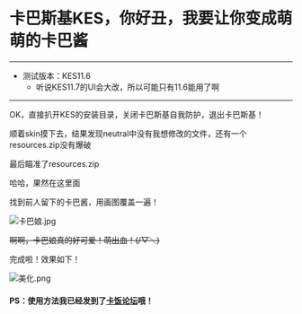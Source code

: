 # 卡巴斯基KES，你好丑，我要让你变成萌萌的卡巴酱

***

* 测试版本：KES11.6
     * 听说KES11.7的UI会大改，所以可能只有11.6能用了啊

***

OK，直接扒开KES的安装目录，关闭卡巴斯基自我防护，退出卡巴斯基！

顺着skin摸下去，结果发现neutral中没有我想修改的文件，还有一个resources.zip没有爆破

最后瞄准了resources.zip

哈哈，果然在这里面

找到前人留下的卡巴酱，用画图覆盖一遍！

![卡巴娘.jpg](https://s.pc.qq.com/tousu/img/20210827/9592070_1630031452.jpg)

~~啊啊，卡巴娘真的好可爱！萌出血！(/▽＼)~~

完成啦！效果如下！

![美化.png](https://s.pc.qq.com/tousu/img/20210821/8227623_1629510096.jpg)



#### PS：使用方法我已经发到了[卡饭论坛](https://bbs.kafan.cn/thread-2215424-1-1.html)哦！